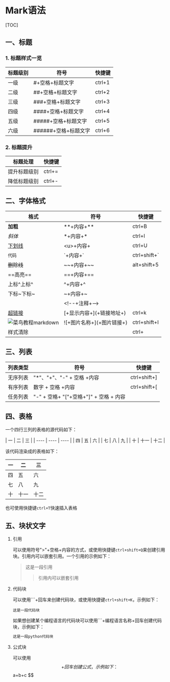 # Mark语法

[TOC]



## 一、标题

### 1. 标题样式一览

| 标题级别 | 符号                 | 快捷键 |
| :------- | -------------------- | ------ |
| 一级     | #+空格+标题文字      | ctrl+1 |
| 二级     | ##+空格+标题文字     | ctrl+2 |
| 三级     | ###+空格+标题文字    | ctrl+3 |
| 四级     | ####+空格+标题文字   | ctrl+4 |
| 五级     | #####+空格+标题文字  | ctrl+5 |
| 六级     | ######+空格+标题文字 | ctrl+6 |



### 2. 标题提升

| 标题处理     | 快捷键 |
| ------------ | ------ |
| 提升标题级别 | ctrl+= |
| 降低标题级别 | ctrl+- |



## 二、字体格式

| 格式                                                         | 符号                        | 快捷键        |
| ------------------------------------------------------------ | --------------------------- | ------------- |
| **加粗**                                                     | \**+内容+**                 | ctrl+B        |
| *斜体*                                                       | \*+内容+*                   | ctrl+I        |
| <u>下划线</u>                                                | \<u>+内容+</u>              | ctrl+U        |
| `代码`                                                       | \`+内容+\`                  | ctrl+shift+\` |
| ~~删除线~~                                                   | \~\~+内容+~~                | alt+shift+5   |
| ==高亮==                                                     | \==+内容+==                 |               |
| 上标^上标^                                                   | \^+内容+^                   |               |
| 下标~下标~                                                   | \~+内容+~                   |               |
| <!--注释-->                                                  | \<!--+注释+-->              |               |
| [超链接](javascript:void)                                    | \[+显示内容+](+链接地址+)   | ctrl+k        |
| ![菜鸟教程markdown](https://www.runoob.com/wp-content/uploads/2019/03/iconfinder_markdown_298823.png) | \!\[+图片名称+](+图片链接+) | ctrl+shift+I  |
| 样式清除                                                     |                             | ctrl+         |



## 三、列表

| 列表类型 | 符号                                   | 快捷键       |
| -------- | -------------------------------------- | ------------ |
| 无序列表 | "*"、"+"、"-" + 空格 +内容             | ctrl+shift+] |
| 有序列表 | 数字 + 空格 +内容                      | ctrl+shift+[ |
| 任务列表 | "-" + 空格+ "["+空格+"]" + 空格 + 内容 |              |



## 四、表格

一个四行三列的表格的源代码如下：

\| 一   | 二   | 三   |
\| ---- | ---- | ---- |
\| 四   | 五   | 六   |
\| 七   | 八   | 九   |
\| 十   | 十一 | 十二 |



该代码渲染成的表格如下：

| 一   | 二   | 三   |
| ---- | ---- | ---- |
| 四   | 五   | 六   |
| 七   | 八   | 九   |
| 十   | 十一 | 十二 |



也可使用快捷键`ctrl+T`快速插入表格 



## 五、块状文字

1. 引用

   可以使用符号">"+空格+内容的方式，或使用快捷键`ctrl+shift+Q`来创建引用块。引用内可以嵌套引用。一个引用的示例如下：

   > 这是一段引用
   >
   > > 引用内可以嵌套引用

2. 代码块

   可以使用\`\`\`+回车来创建代码块，或使用快捷键`ctrl+shift+K`，示例如下：

   ```
   这是一段代码块
   ```

   如果想创建某个编程语言的代码块可以使用\`\`\`+编程语言名称+回车创建代码块，示例如下：

   ```python
   这是一段python代码块
   ```

3. 公式块

   可以使用$$+回车创建公式，示例如下：
   $$
   a+b+c
   $$

